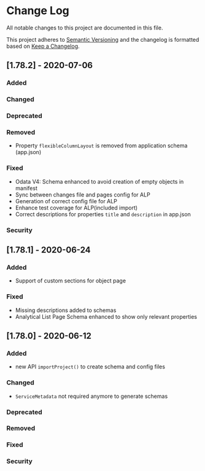# Change Log

All notable changes to this project are documented in this file.

This project adheres to [Semantic Versioning](http://semver.org/) and the changelog is formatted based on [Keep a Changelog](http://keepachangelog.com/).

## [1.78.2] - 2020-07-06

### Added

### Changed

### Deprecated

### Removed

- Property `flexibleColumnLayout` is removed from application schema (app.json)

### Fixed

- Odata V4: Schema enhanced to avoid creation of empty objects in manifest
- Sync between changes file and pages config for ALP
- Generation of correct config file for ALP
- Enhance test coverage for ALP(included import)
- Correct descriptions for properties `title` and `description` in app.json

### Security

## [1.78.1] - 2020-06-24

### Added

- Support of custom sections for object page

### Fixed

- Missing descriptions added to schemas
- Analytical List Page Schema enhanced to show only relevant properties

## [1.78.0] - 2020-06-12

### Added

- new API `importProject()` to create schema and config files

### Changed

- `ServiceMetadata` not required anymore to generate schemas

### Deprecated

### Removed

### Fixed

### Security
